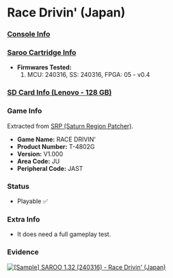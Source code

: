 # Race Drivin' (Japan)

### [Console Info](../../../../../Info/Consoles/VA13/README.md)

### [Saroo Cartridge Info](../../../../../Info/Cartridges/RetroGameParadiseStore/1.32F/README.md)

- <b>Firmwares Tested:</b>
  1. MCU: 240316, SS: 240316, FPGA: 05 - v0.4

### [SD Card Info (Lenovo - 128 GB)](../../../../../Info/SdCards/Lenovo/128GB/fat32/README.md)

### Game Info

Extracted from [SRP (Saturn Region Patcher)](https://segaxtreme.net/resources/saturn-region-patcher.81/download).

- <b>Game Name:</b> RACE DRIVIN'
- <b>Product Number:</b> T-4802G
- <b>Version:</b> V1.000
- <b>Area Code:</b> JU
- <b>Peripheral Code:</b> JAST

### Status

- Playable :white_check_mark:

### Extra Info

- It does need a full gameplay test.

### Evidence

[![[Sample] SAROO 1.32 (240316) - Race Drivin' (Japan)](https://img.youtube.com/vi/q6BjVcALLMc/0.jpg)](https://www.youtube.com/watch?v=q6BjVcALLMc)
